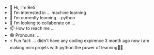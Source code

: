 - 👋 Hi, I’m Beti
- 👀 I’m interested in ... machine learning
- 🌱 I’m currently learning ...python
- 💞️ I’m looking to collaborate on ...
- 📫 How to reach me ...
- 😄 Pronouns: ...
- ⚡ Fun fact: ... didn't have any coding expirence 3 month ago now i am making mini projets with python the power of learning🧠💪

<!---
enna7719/enna7719 is a ✨ special ✨ repository because its `README.md` (this file) appears on your GitHub profile.
You can click the Preview link to take a look at your changes.
--->
